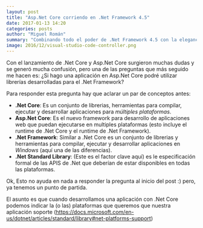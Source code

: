 ```yaml
---
layout: post
title: "Asp.Net Core corriendo en .Net Framework 4.5"
date: 2017-01-13 14:20
categories: posts
author: "Miguel Román"
summary: "Combinando todo el poder de .Net Framework 4.5 con la elegancia de Asp.Net Core."
image: 2016/12/visual-studio-code-controller.png
---
```


Con el lanzamiento de .Net Core y Asp.Net Core surgieron muchas dudas y se
generó mucha confusión, pero una de las preguntas que más seguido me hacen es:
¿Si hago una aplicación en Asp.Net Core podré utilizar librerías desarrolladas
para el .Net Framework?

Para responder esta pregunta hay que aclarar un par de conceptos antes:

* **.Net Core**: Es un conjunto de librerias, herramientas para compilar, ejecutar y
  desarrollar aplicaciones para *múltiples plataformas*.
* **Asp.Net Core**: Es el nuevo framework para desarrollo de aplicaciones web
  que puedan ejecutarse en multiples plataformas (esto incluye el runtime de
  .Net Core y el runtime de .Net Framework).
* **.Net Framework**: Similar a .Net Core es un conjunto de librerias y herramientas
  para compilar, ejecutar y desarrollar aplicaciones en *Windows* (aquí una de las diferencias).
* **.Net Standard Library**: (Este es el factor clave aquí) es le especificación formal
  de las APIS de .Net que deberían de estar disponibles en todas las plataformas.

Ok, Esto no ayuda en nada a responder la pregunta al inicio del post :) pero, ya tenemos un punto de partida.

El asunto es que cuando desarrollamos una aplicación con .Net Core podemos indicar la (o las)
plataformas que queremos que nuestra aplicación soporte (https://docs.microsoft.com/en-us/dotnet/articles/standard/library#net-platforms-support) 



